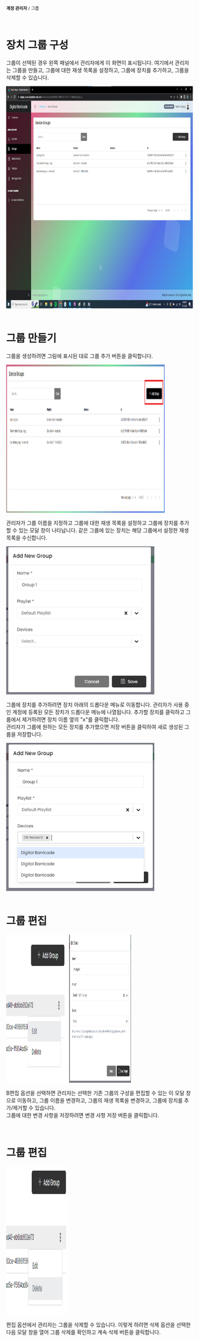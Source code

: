 <small><b>계정 관리자</b> / 그룹</small>

<br />
<h1>장치 그룹 구성</h1>
<div class="description">
    <p>
        그룹이 선택된 경우 왼쪽 패널에서 관리자에게 이 화면이 표시됩니다. 여기에서 관리자는 그룹을 만들고, 그룹에 대한 재생 목록을 설정하고, 그룹에 장치를 추가하고, 그룹을 삭제할 수 있습니다.
    </p>
    <img class="center" src="/images/image301.png" alt="device_config"  width="100%" height="600">
</div>

<br />
<h1>그룹 만들기</h1>
<div class="description">
    <p> 
        그룹을 생성하려면 그림에 표시된 대로 그룹 추가 버튼을 클릭합니다.
    </p>
    <img src="/images/image302.png" alt="create_device_config"  width="85%" height="400">
   <p> 
        관리자가 그룹 이름을 지정하고 그룹에 대한 재생 목록을 설정하고 그룹에 장치를 추가할 수 있는 모달 창이 나타납니다. 같은 그룹에 있는 장치는 해당 그룹에서 설정한 재생 목록을 수신합니다.
    </p>
    <img src="/images/304.png" alt="add_device_config"  width="400" height="400">
    <p> 
        그룹에 장치를 추가하려면 장치 아래의 드롭다운 메뉴로 이동합니다. 관리자가 사용 중인 계정에 등록된 모든 장치가 드롭다운 메뉴에 나열됩니다. 추가할 장치를 클릭하고 그룹에서 제거하려면 장치 이름 옆의 "x"를 클릭합니다.
    <br />
        관리자가 그룹에 원하는 모든 장치를 추가했으면 저장 버튼을 클릭하여 새로 생성된 그룹을 저장합니다.
    </p>
    <img src="/images/image305.png" alt="create_device_config"  width="400" height="400">
  
</div>

<br />
<h1>그룹 편집</h1>
<div class="description">
    <img src="/images/image308.png" alt="edit_device_config"  width="33%" height="400">
    <img src="/images/image309.png" alt="edit_device_config"  width="33%" height="400">
    <p> 
       B편집 옵션을 선택하면 관리자는 선택한 기존 그룹의 구성을 편집할 수 있는 이 모달 창으로 이동하고, 그룹 이름을 변경하고, 그룹의 재생 목록을 변경하고, 그룹에 장치를 추가/제거할 수 있습니다.
    <br />
        그룹에 대한 변경 사항을 저장하려면 변경 사항 저장 버튼을 클릭합니다.
    </p>
</div>

<br />
<h1>그룹 편집</h1>
<div class="description">
    <img src="/images/image310.png" alt="edit_device_config"  width="33%" height="400">
    <p> 
       편집 옵션에서 관리자는 그룹을 삭제할 수 있습니다. 이렇게 하려면 삭제 옵션을 선택한 다음 모달 창을 열어 그룹 삭제를 확인하고 계속 삭제 버튼을 클릭합니다.
    </p>
</div>
